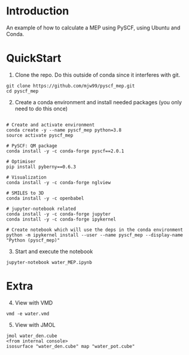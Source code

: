 Introduction
============
An example of how to calculate a MEP using PySCF, using Ubuntu and Conda.

QuickStart
==========
1) Clone the repo. Do this outside of conda since it interferes with git.

```
git clone https://github.com/mjw99/pyscf_mep.git
cd pyscf_mep
```	

2) Create a conda environment and install needed packages (you only need to do this once)
```

# Create and activate environment
conda create -y --name pyscf_mep python=3.8
source activate pyscf_mep

# PySCF: QM package
conda install -y -c conda-forge pyscf==2.0.1

# Optimiser
pip install pyberny==0.6.3

# Visualization
conda install -y -c conda-forge nglview

# SMILES to 3D
conda install -y -c openbabel
	
# jupyter-notebook related
conda install -y -c conda-forge jupyter
conda install -y -c conda-forge ipykernel
	
# Create notebook which will use the deps in the conda environment
python -m ipykernel install --user --name pyscf_mep --display-name "Python (pyscf_mep)"
```
3) Start and execute the notebook
```
jupyter-notebook water_MEP.ipynb
```


Extra
==========

4) View with VMD
```
vmd -e water.vmd
```

5) View with JMOL
```
jmol water_den.cube
<from internal console>
isosurface "water_den.cube" map "water_pot.cube"
```
